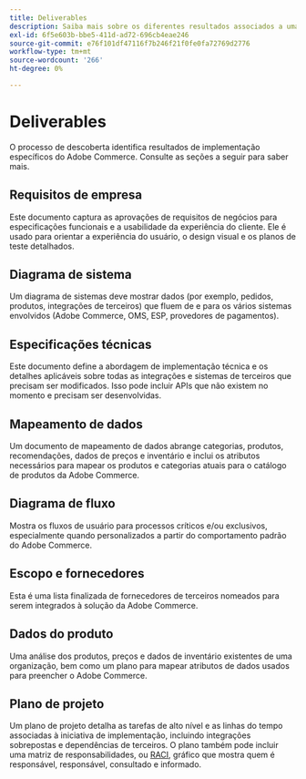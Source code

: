 ```yaml
---
title: Deliverables
description: Saiba mais sobre os diferentes resultados associados a uma implementação do Adobe Commerce.
exl-id: 6f5e603b-bbe5-411d-ad72-696cb4eae246
source-git-commit: e76f101df47116f7b246f21f0fe0fa72769d2776
workflow-type: tm+mt
source-wordcount: '266'
ht-degree: 0%

---
```


# Deliverables

O processo de descoberta identifica resultados de implementação específicos do Adobe Commerce. Consulte as seções a seguir para saber mais.

## Requisitos de empresa

Este documento captura as aprovações de requisitos de negócios para especificações funcionais e a usabilidade da experiência do cliente. Ele é usado para orientar a experiência do usuário, o design visual e os planos de teste detalhados.

## Diagrama de sistema

Um diagrama de sistemas deve mostrar dados (por exemplo, pedidos, produtos, integrações de terceiros) que fluem de e para os vários sistemas envolvidos (Adobe Commerce, OMS, ESP, provedores de pagamentos).

## Especificações técnicas

Este documento define a abordagem de implementação técnica e os detalhes aplicáveis sobre todas as integrações e sistemas de terceiros que precisam ser modificados. Isso pode incluir APIs que não existem no momento e precisam ser desenvolvidas.

## Mapeamento de dados

Um documento de mapeamento de dados abrange categorias, produtos, recomendações, dados de preços e inventário e inclui os atributos necessários para mapear os produtos e categorias atuais para o catálogo de produtos da Adobe Commerce.

## Diagrama de fluxo

Mostra os fluxos de usuário para processos críticos e/ou exclusivos, especialmente quando personalizados a partir do comportamento padrão do Adobe Commerce.

## Escopo e fornecedores

Esta é uma lista finalizada de fornecedores de terceiros nomeados para serem integrados à solução da Adobe Commerce.

## Dados do produto

Uma análise dos produtos, preços e dados de inventário existentes de uma organização, bem como um plano para mapear atributos de dados usados para preencher o Adobe Commerce.

## Plano de projeto

Um plano de projeto detalha as tarefas de alto nível e as linhas do tempo associadas à iniciativa de implementação, incluindo integrações sobrepostas e dependências de terceiros. O plano também pode incluir uma matriz de responsabilidades, ou [RACI](../planning/ownership.md), gráfico que mostra quem é responsável, responsável, consultado e informado.
